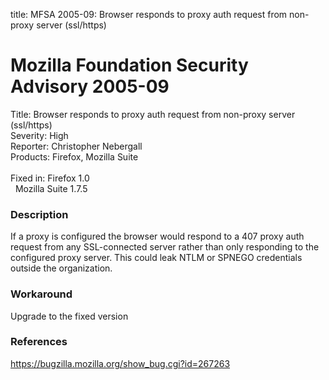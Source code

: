 title: MFSA 2005-09: Browser responds to proxy auth request from non-proxy server (ssl/https)

<h1>Mozilla Foundation Security Advisory 2005-09</h1>

<p><span class="label">Title:</span>      Browser responds to proxy auth request from non-proxy server (ssl/https)<br/>
<span class="label">Severity:</span>   High<br/>
<span class="label">Reporter:</span>   Christopher Nebergall<br/>
<span class="label">Products:</span>   Firefox, Mozilla Suite<br/>
<br/>
<span class="label">Fixed in:</span>   Firefox 1.0<br/>
<span class="label">&#160;</span>      Mozilla Suite 1.7.5</p>

<h3>Description</h3>

<p>If a proxy is configured the browser would respond to a 407 proxy auth
request from any SSL-connected server rather than only responding to
the configured proxy server. This could leak NTLM or SPNEGO credentials
outside the organization.</p>

<h3>Workaround</h3>

<p>Upgrade to the fixed version</p>

<h3>References</h3>

<p><a href="https://bugzilla.mozilla.org/show_bug.cgi?id=267263">
https://bugzilla.mozilla.org/show_bug.cgi?id=267263</a></p>



